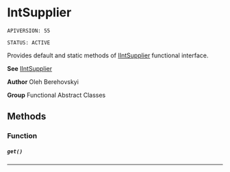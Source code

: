 # IntSupplier

`APIVERSION: 55`

`STATUS: ACTIVE`

Provides default and static methods of [IIntSupplier](/docs/Functional-Interfaces/IIntSupplier.md) functional interface.


**See** [IIntSupplier](/docs/Functional-Interfaces/IIntSupplier.md)


**Author** Oleh Berehovskyi


**Group** Functional Abstract Classes

## Methods
### Function
##### `get()`
---
